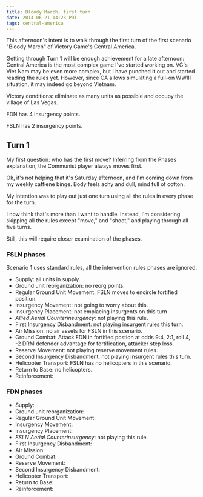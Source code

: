 ```yaml
---
title: Bloody March, first turn
date: 2014-06-21 14:23 PDT
tags: central-america
---
```


This afternoon's intent is to walk through the first turn of the first
scenario "Bloody March" of Victory Game's Central America.

Getting through Turn 1 will be enough achievement for a late afternoon:
Central America is the most complex game I've started working on. VG's
Viet Nam may be even more complex, but I have punched it out and started
reading the rules yet. However, since CA allows simulating a full-on
WWIII situation, it may indeed go beyond Vietnam.

Victory conditions: eliminate as many units as possible and occupy the
village of Las Vegas.

FDN has 4 insurgency points.

FSLN has 2 insurgency points.


## Turn 1

My first question: who has the first move? Inferring from the Phases
explanation, the Communist player always moves first.

Ok, it's not helping that it's Saturday afternoon, and I'm coming down
from my weekly caffiene binge. Body feels achy and dull, mind full of
cotton.

My intention was to play out just one turn using all the rules in every
phase for the turn.

I now think that's more than I want to handle. Instead, I'm considering
skipping all the rules except "move," and "shoot," and playing through
all five turns.

Still, this will require closer examination of the phases.

### FSLN phases

Scenario 1 uses standard rules, all the intervention rules phases are
ignored.

* Supply: all units in supply.
* Ground unit reorganization: no reorg points.
* Regular Ground Unit Movement: FSLN moves to encircle fortified
  position.
* Insurgency Movement: not going to worry about this.
* Insurgency Placement: not emplacing insurgents on this turn
* *Allied Aerial Counterinsurgency*: not playing this rule.
* First Insurgency Disbandment: not playing insurgent rules this turn.
* Air Mission: no air assets for FSLN in this scenario.
* Ground Combat: Attack FDN in fortified postion at odds 9:4, 2:1, roll
  4, -2 DRM defender advantage for fortification, attacker step loss.
* Reserve Movement: not playing reserve movement rules.
* Second Insurgency Disbandment: not playing insurgent rules this turn.
* Helicopter Transport: FSLN has no helicopters in this scenario.
* Return to Base: no helicopters.
* Reinforcement:

### FDN phases

* Supply:
* Ground unit reorganization:
* Regular Ground Unit Movement:
* Insurgency Movement:
* Insurgency Placement:
* *FSLN Aerial Counterinsurgency*: not playing this rule.
* First Insurgency Disbandment:
* Air Mission:
* Ground Combat:
* Reserve Movement:
* Second Insurgency Disbandment:
* Helicopter Transport:
* Return to Base:
* Reinforcement:


